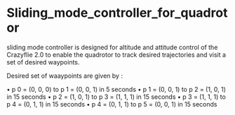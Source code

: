 # Sliding_mode_controller_for_quadrotor

sliding mode controller is designed for altitude and attitude control of the Crazyflie 2.0 to enable the
quadrotor to track desired trajectories and visit a set of desired waypoints.

Desired set of waaypoints are given by :

  • p 0 = (0, 0, 0) to p 1 = (0, 0, 1) in 5 seconds
  • p 1 = (0, 0, 1) to p 2 = (1, 0, 1) in 15 seconds
  • p 2 = (1, 0, 1) to p 3 = (1, 1, 1) in 15 seconds
  • p 3 = (1, 1, 1) to p 4 = (0, 1, 1) in 15 seconds
  • p 4 = (0, 1, 1) to p 5 = (0, 0, 1) in 15 seconds
